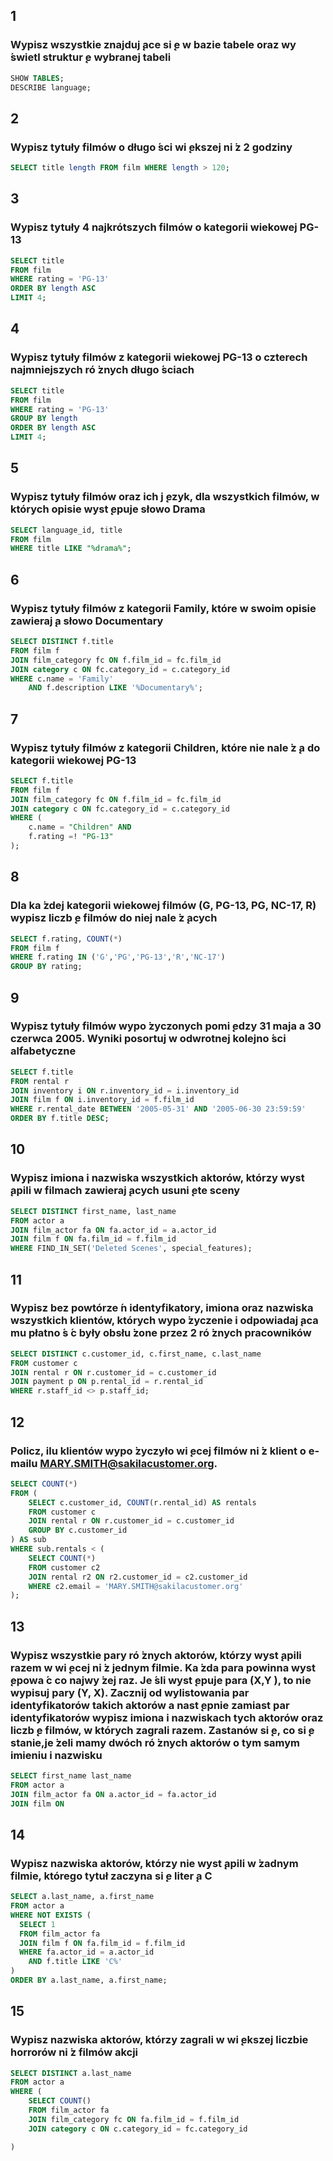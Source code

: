 ## 1
### Wypisz wszystkie znajduj  ̨ace si ̨e w bazie tabele oraz wy ́swietl struktur ̨e wybranej tabeli
```sql
SHOW TABLES;
DESCRIBE language;
```

## 2
### Wypisz tytuły filmów o długo ́sci wi ̨ekszej ni ̇z 2 godziny
```sql
SELECT title length FROM film WHERE length > 120;
```

## 3
### Wypisz tytuły 4 najkrótszych filmów o kategorii wiekowej PG-13
```sql
SELECT title
FROM film
WHERE rating = 'PG-13'
ORDER BY length ASC
LIMIT 4;
```

## 4
### Wypisz tytuły filmów z kategorii wiekowej PG-13 o czterech najmniejszych ró ̇znych długo ́sciach
```sql
SELECT title
FROM film
WHERE rating = 'PG-13'
GROUP BY length
ORDER BY length ASC
LIMIT 4;
```

## 5
### Wypisz tytuły filmów oraz ich j ̨ezyk, dla wszystkich filmów, w których opisie wyst ̨epuje słowo Drama
```sql
SELECT language_id, title
FROM film
WHERE title LIKE "%drama%";
```

## 6
### Wypisz tytuły filmów z kategorii Family, które w swoim opisie zawieraj  ̨a słowo Documentary
```sql
SELECT DISTINCT f.title
FROM film f 
JOIN film_category fc ON f.film_id = fc.film_id
JOIN category c ON fc.category_id = c.category_id
WHERE c.name = 'Family'
    AND f.description LIKE '%Documentary%';
```

## 7
### Wypisz tytuły filmów z kategorii Children, które nie nale ̇z  ̨a do kategorii wiekowej PG-13
```sql
SELECT f.title
FROM film f
JOIN film_category fc ON f.film_id = fc.film_id
JOIN category c ON fc.category_id = c.category_id
WHERE (
    c.name = "Children" AND
    f.rating =! "PG-13"
);
```

## 8
### Dla ka ̇zdej kategorii wiekowej filmów (G, PG-13, PG, NC-17, R) wypisz liczb ̨e filmów do niej nale ̇z  ̨acych
```sql
SELECT f.rating, COUNT(*)
FROM film f
WHERE f.rating IN ('G','PG','PG-13','R','NC-17')
GROUP BY rating;
```


## 9
### Wypisz tytuły filmów wypo ̇zyczonych pomi ̨edzy 31 maja a 30 czerwca 2005. Wyniki posortuj w odwrotnej kolejno ́sci alfabetyczne
```sql
SELECT f.title
FROM rental r
JOIN inventory i ON r.inventory_id = i.inventory_id
JOIN film f ON i.inventory_id = f.film_id
WHERE r.rental_date BETWEEN '2005-05-31' AND '2005-06-30 23:59:59'
ORDER BY f.title DESC;
```

## 10
### Wypisz imiona i nazwiska wszystkich aktorów, którzy wyst  ̨apili w filmach zawieraj  ̨acych usuni ̨ete sceny
```sql
SELECT DISTINCT first_name, last_name
FROM actor a
JOIN film_actor fa ON fa.actor_id = a.actor_id
JOIN film f ON fa.film_id = f.film_id
WHERE FIND_IN_SET('Deleted Scenes', special_features);
```

## 11
### Wypisz bez powtórze  ́n identyfikatory, imiona oraz nazwiska wszystkich klientów, których wypo ̇zyczenie i odpowiadaj  ̨aca mu płatno ́s ́c były obsłu ̇zone przez 2 ró ̇znych pracowników
```sql
SELECT DISTINCT c.customer_id, c.first_name, c.last_name
FROM customer c
JOIN rental r ON r.customer_id = c.customer_id
JOIN payment p ON p.rental_id = r.rental_id
WHERE r.staff_id <> p.staff_id;
```

## 12
### Policz, ilu klientów wypo ̇zyczyło wi ̨ecej filmów ni ̇z klient o e-mailu MARY.SMITH@sakilacustomer.org.
```sql
SELECT COUNT(*)
FROM (
    SELECT c.customer_id, COUNT(r.rental_id) AS rentals
    FROM customer c
    JOIN rental r ON r.customer_id = c.customer_id
    GROUP BY c.customer_id
) AS sub
WHERE sub.rentals < (
    SELECT COUNT(*)
    FROM customer c2
    JOIN rental r2 ON r2.customer_id = c2.customer_id
    WHERE c2.email = 'MARY.SMITH@sakilacustomer.org'
);
```

## 13
### Wypisz wszystkie pary ró ̇znych aktorów, którzy wyst  ̨apili razem w wi ̨ecej ni ̇z jednym filmie. Ka ̇zda para powinna wyst ̨epowa ́c co najwy ̇zej raz. Je ́sli wyst ̨epuje para (X,Y ), to nie wypisuj pary (Y, X). Zacznij od wylistowania par identyfikatorów takich aktorów a nast ̨epnie zamiast par identyfikatorów wypisz imiona i nazwiskach tych aktorów oraz liczb ̨e filmów, w których zagrali razem. Zastanów si ̨e, co si ̨e stanie,je ̇zeli mamy dwóch ró ̇znych aktorów o tym samym imieniu i nazwisku
```sql
SELECT first_name last_name
FROM actor a
JOIN film_actor fa ON a.actor_id = fa.actor_id
JOIN film ON 
```

## 14
### Wypisz nazwiska aktorów, którzy nie wyst  ̨apili w  ̇zadnym filmie, którego tytuł zaczyna si ̨e liter  ̨a C
```sql
SELECT a.last_name, a.first_name
FROM actor a
WHERE NOT EXISTS (
  SELECT 1
  FROM film_actor fa
  JOIN film f ON fa.film_id = f.film_id
  WHERE fa.actor_id = a.actor_id
    AND f.title LIKE 'C%'
)
ORDER BY a.last_name, a.first_name;
```

## 15
### Wypisz nazwiska aktorów, którzy zagrali w wi ̨ekszej liczbie horrorów ni ̇z filmów akcji
```sql
SELECT DISTINCT a.last_name
FROM actor a
WHERE (
    SELECT COUNT()
    FROM film_actor fa
    JOIN film_category fc ON fa.film_id = f.film_id
    JOIN category c ON c.category_id = fc.category_id

)
```

```sql

```